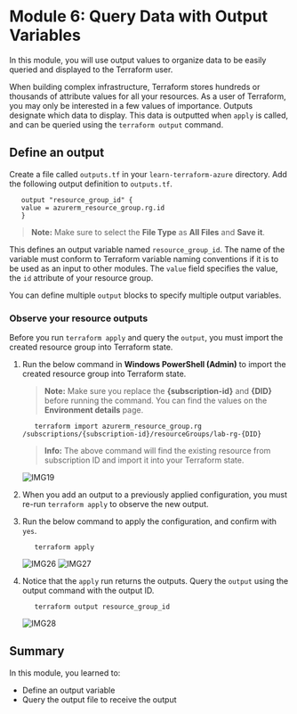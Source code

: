 # Module 6: Query Data with Output Variables

In this module, you will use output values to organize data to be easily queried and displayed to the Terraform user.

When building complex infrastructure, Terraform stores hundreds or thousands of attribute values for all your resources. As a user of Terraform, you may only be interested in a few values of importance. Outputs designate which data to display. This data is outputted when `apply` is called, and can be queried using the `terraform output` command.

## Define an output

Create a file called `outputs.tf` in your `learn-terraform-azure` directory. Add the following output definition to `outputs.tf`.

   ```
      output "resource_group_id" {
      value = azurerm_resource_group.rg.id
      }
   ```
   
   >**Note:** Make sure to select the **File Type** as **All Files** and **Save it**.
   
This defines an output variable named `resource_group_id`. The name of the variable must conform to Terraform variable naming conventions if it is to be used as an input to other modules. The `value` field specifies the value, the `id` attribute of your resource group.

You can define multiple `output` blocks to specify multiple output variables.

### Observe your resource outputs

Before you run `terraform apply` and query the `output`, you must import the created resource group into Terraform state.

1. Run the below command in **Windows PowerShell (Admin)** to import the created resource group into Terraform state.
    >**Note:** Make sure you replace the **{subscription-id}** and **{DID}** before running the command. You can find the values on the **Environment details** page.

   ```
      terraform import azurerm_resource_group.rg /subscriptions/{subscription-id}/resourceGroups/lab-rg-{DID}
   ```
   
   > **Info:** The above command will find the existing resource from subscription ID and import it into your Terraform state.
       
    ![IMG19](https://github.com/CloudLabs-Samples/EduLabs/blob/main/Hashicorp/Azure/Images/Img19.png?raw=true)

2. When you add an output to a previously applied configuration, you must re-run `terraform apply` to observe the new output.

3. Run the below command to apply the configuration, and confirm with `yes`.

   ```
      terraform apply
   ```
   
    ![IMG26](https://github.com/CloudLabs-Samples/EduLabs/blob/main/Hashicorp/Azure/Images/Img26.png?raw=true)
    ![IMG27](https://github.com/CloudLabs-Samples/EduLabs/blob/main/Hashicorp/Azure/Images/Img27.png?raw=true)

4. Notice that the `apply` run returns the outputs. Query the `output` using the output command with the output ID.

   ```
      terraform output resource_group_id
   ```
   
    ![IMG28](https://github.com/CloudLabs-Samples/EduLabs/blob/main/Hashicorp/Azure/Images/Img28.png?raw=true)

## Summary

In this module, you learned to:

   - Define an output variable
   - Query the output file to receive the output
